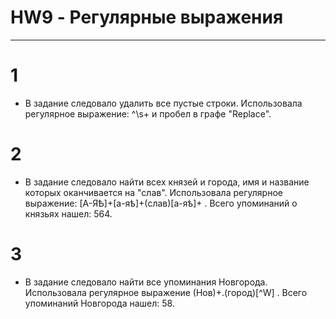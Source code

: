# HW9 - Регулярные выражения
**********
# 1
-  В задание следовало удалить все пустые строки. 
Использовала регулярное выражение: ^\s+ и пробел в графе "Replace". 
# 2
-  В задание следовало найти всех князей и города, имя и название которых оканчивается на "слав". 
Использовала регулярное выражение: [А-ЯѢ]+[а-яѣ]+(слав)[а-яѣ]+ . 
Всего упоминаний о князьях нашел: 564.
# 3
-  В задание следовало найти все упоминания Новгорода. 
Использовала регулярное выражение (Нов)+.(город)[^W] . 
Всего упоминаний Новгорода нашел: 58.
